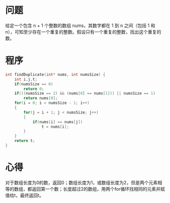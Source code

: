 # 问题
给定一个包含 n + 1 个整数的数组 nums，其数字都在 1 到 n 之间（包括 1 和 n），可知至少存在一个重复的整数。假设只有一个重复的整数，找出这个重复的数。
# 程序
```C
int findDuplicate(int* nums, int numsSize) {
    int i,j,t;
    if(numsSize == 0)
        return 0;
    if(((numsSize == 2) && (nums[0] == nums[1])) || numsSize == 1)
        return nums[0];
    for(i = 0; i < numsSize - 1; i++)
    {
        for(j = i + 1; j < numsSize; j++)
        {
            if(nums[i] == nums[j])
                t = nums[i];
        }
    }
    return t;
}
```
# 心得
对于数组长度为0的数，返回0；数组长度为1，或数组长度为2，但是两个元素相等的数组，都返回第一个数；长度超过2的数组，用两个for循环找相同的元素并赋值给t，最终返回t。